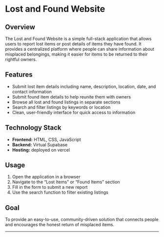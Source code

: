 

# Lost and Found Website

## Overview

The Lost and Found Website is a simple full-stack application that allows users to report lost items or post details of items they have found. It provides a centralized platform where people can share information about misplaced belongings, making it easier for items to be returned to their rightful owners.

## Features

* Submit lost item details including name, description, location, date, and contact information
* Submit found item details to help reunite them with owners
* Browse all lost and found listings in separate sections
* Search and filter listings by keywords or location
* Clean, user-friendly interface for quick access to information

## Technology Stack

* **Frontend:** HTML, CSS, JavaScript
* **Backend:** Virtual Supabase
* **Hosting:** deployed on vercel

## Usage

1. Open the application in a browser
2. Navigate to the “Lost Items” or “Found Items” section
3. Fill in the form to submit a new report
4. Use the search function to filter existing listings

## Goal

To provide an easy-to-use, community-driven solution that connects people and encourages the honest return of misplaced items.

---
